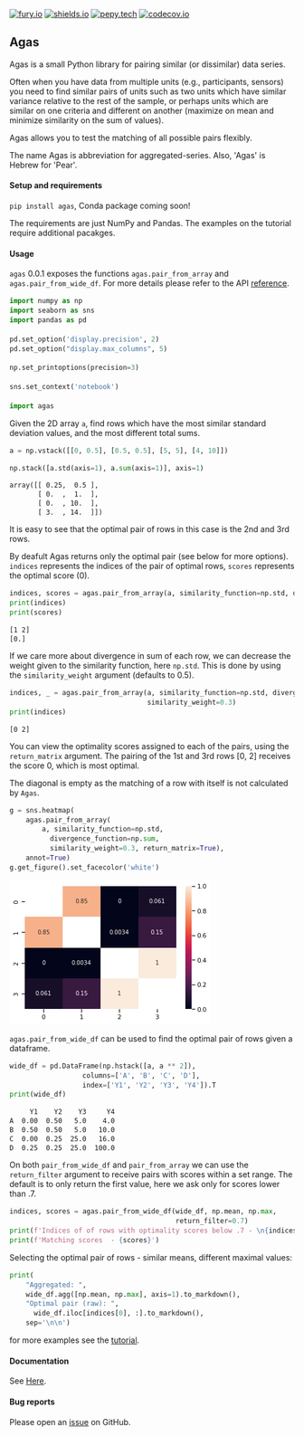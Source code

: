 [![fury.io](https://badge.fury.io/py/agas.svg)](https://badge.fury.io/py/agas) [![shields.io](https://img.shields.io/github/license/EitanHemed/agas.svg)](https://github.com/EitanHemed/agas/blob/main/LICENSE) [![pepy.tech](https://pepy.tech/badge/agas/month)](https://pepy.tech/badge/agas/month) [![codecov.io](https://codecov.io/gh/EitanHemed/agas/branch/main/graph/badge.svg)](https://app.codecov.io/gh/EitanHemed/agas)

## Agas
Agas is a small Python library for pairing similar (or dissimilar) data series.

Often when you have data from multiple units (e.g., participants, sensors) you need to find similar pairs of units such as two units which have similar variance relative to the rest of the sample, or perhaps units which are similar on one criteria and different on another (maximize on mean and minimize similarity on the sum of values).

Agas allows you to test the matching of all possible pairs flexibly.

The name Agas is abbreviation for aggregated-series. Also, 'Agas' is
Hebrew for 'Pear'.

#### Setup and requirements

`pip install agas`, Conda package coming soon!

The requirements are just NumPy and Pandas. The examples on the tutorial require additional pacakges.

#### Usage

`agas` 0.0.1 exposes the functions `agas.pair_from_array` and `agas.pair_from_wide_df`. For more details please refer to the API [reference](github.io/EitanHemed/agas/api).



```python
import numpy as np
import seaborn as sns
import pandas as pd

pd.set_option('display.precision', 2)
pd.set_option("display.max_columns", 5)

np.set_printoptions(precision=3)

sns.set_context('notebook')

import agas
```

Given the 2D array `a`, find rows which have the most similar standard deviation values, and the most different total sums.


```python
a = np.vstack([[0, 0.5], [0.5, 0.5], [5, 5], [4, 10]])
```


```python
np.stack([a.std(axis=1), a.sum(axis=1)], axis=1)
```




    array([[ 0.25,  0.5 ],
           [ 0.  ,  1.  ],
           [ 0.  , 10.  ],
           [ 3.  , 14.  ]])



It is easy to see that the optimal pair of rows in this case is the 2nd and 3rd rows.

By deafult Agas returns only the optimal pair (see below for more options).
`indices` represents the indices of the pair of optimal rows, `scores` represents the optimal score (0).


```python
indices, scores = agas.pair_from_array(a, similarity_function=np.std, divergence_function=np.sum)
print(indices)
print(scores)
```

    [1 2]
    [0.]
    

If we care more about divergence in sum of each row, we can decrease the weight given to
the similarity function, here `np.std`. This is done by using the `similarity_weight` argument (defaults to 0.5).


```python
indices, _ = agas.pair_from_array(a, similarity_function=np.std, divergence_function=np.sum,
                                  similarity_weight=0.3)
print(indices)
```

    [0 2]
    

You can view the optimality scores assigned to each of the pairs, using the `return_matrix` argument.
The pairing of the 1st and 3rd rows [0, 2] receives the score 0, which is most optimal.

The diagonal is empty as the matching of a row with itself is not calculated by `Agas`.



```python
g = sns.heatmap(
    agas.pair_from_array(
        a, similarity_function=np.std,
          divergence_function=np.sum,
          similarity_weight=0.3, return_matrix=True),
    annot=True)
g.get_figure().set_facecolor('white')
```


    
![png](README_files/README_13_0.png)
    


`agas.pair_from_wide_df` can be used to find the optimal pair of rows given a dataframe.


```python
wide_df = pd.DataFrame(np.hstack([a, a ** 2]),
                  columns=['A', 'B', 'C', 'D'],
                  index=['Y1', 'Y2', 'Y3', 'Y4']).T
print(wide_df)
```

         Y1    Y2    Y3     Y4
    A  0.00  0.50   5.0    4.0
    B  0.50  0.50   5.0   10.0
    C  0.00  0.25  25.0   16.0
    D  0.25  0.25  25.0  100.0
    

On both `pair_from_wide_df` and `pair_from_array` we can use the `return_filter` argument to receive pairs with scores
within a set range. The default is to only return the first value, here we ask only for scores lower than .7.


```python
indices, scores = agas.pair_from_wide_df(wide_df, np.mean, np.max,
                                         return_filter=0.7)
print(f'Indices of of rows with optimality scores below .7 - \n{indices}')
print(f'Matching scores  - {scores}')
```

Selecting the optimal pair of rows - similar means, different maximal values:


```python
print(
    "Aggregated: ",
    wide_df.agg([np.mean, np.max], axis=1).to_markdown(),
    "Optimal pair (raw): ",
      wide_df.iloc[indices[0], :].to_markdown(),
    sep='\n\n')

```



for more examples see the [tutorial](https://eitanhemed.github.io/agas/_build/html/tutorial.html).



#### Documentation
See [Here](https://eitanhemed.github.io/agas/_build/html/api.html).


#### Bug reports
Please open an [issue](https://github.com/EitanHemed/agas/issues) on GitHub.
